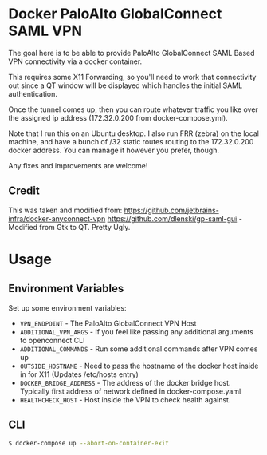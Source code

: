 # Docker PaloAlto GlobalConnect SAML VPN
The goal here is to be able to provide PaloAlto GlobalConnect SAML Based
VPN connectivity via a docker container. 

This requires some X11 Forwarding, so you'll need to work that connectivity
out since a QT window will be displayed which handles the initial SAML 
authentication.

Once the tunnel comes up, then you can route whatever traffic you like
over the assigned ip address (172.32.0.200 from docker-compose.yml).

Note that I run this on an Ubuntu desktop.  I also run FRR (zebra) on the 
local machine, and have a bunch of /32 static routes routing to the 
172.32.0.200 docker address. You can manage it however you prefer, though.

Any fixes and improvements are welcome!

## Credit
This was taken and modified from: 
https://github.com/jetbrains-infra/docker-anyconnect-vpn
https://github.com/dlenski/gp-saml-gui - Modified from Gtk to QT. Pretty Ugly.

# Usage
## Environment Variables
Set up some environment variables:
- `VPN_ENDPOINT` - The PaloAlto GlobalConnect VPN Host
- `ADDITIONAL_VPN_ARGS` - If you feel like passing any additional arguments to openconnect CLI
- `ADDITIONAL_COMMANDS` - Run some additional commands after VPN comes up
- `OUTSIDE_HOSTNAME` - Need to pass the hostname of the docker host inside in for X11 (Updates /etc/hosts entry)
- `DOCKER_BRIDGE_ADDRESS` - The address of the docker bridge host. Typically first address of network defined in docker-compose.yaml
- `HEALTHCHECK_HOST` - Host inside the VPN to check health against. 

## CLI
```sh
$ docker-compose up --abort-on-container-exit
```
